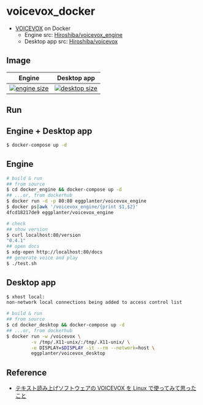 # voicevox_docker

- [VOICEVOX](https://voicevox.hiroshiba.jp/) on Docker
  - Engine src: [Hiroshiba/voicevox_engine](https://github.com/Hiroshiba/voicevox_engine)
  - Desktop app src: [Hiroshiba/voicevox](https://github.com/Hiroshiba/voicevox)

## Image

| Engine                                                                                | Desktop app                                                                             |
| ------------------------------------------------------------------------------------- | --------------------------------------------------------------------------------------- |
| [![engine size]](https://hub.docker.com/repository/docker/eggplanter/voicevox_engine) | [![desktop size]](https://hub.docker.com/repository/docker/eggplanter/voicevox_desktop) |

## Run

## Engine + Desktop app

```bash
$ docker-compose up -d
```

## Engine

```bash
# build & run
## from source
$ cd docker_engine && docker-compose up -d
## ...or, from dockerhub
$ docker run -d -p 80:80 eggplanter/voicevox_engine
$ docker ps|awk '/voicevox_engine/{print $1,$2}'
4fcd18217de9 eggplanter/voicevox_engine

# check
## show version
$ curl localhost:80/version
"0.4.1"
## open docs
$ xdg-open http://localhost:80/docs
## generate voice and play
$ ./test.sh
```

## Desktop app

```bash
$ xhost local:
non-network local connections being added to access control list

# build & run
## from source
$ cd docker_desktop && docker-compose up -d
## ...or, from dockerhub
$ docker run -w /voicevox \
         -v /tmp/.X11-unix/:/tmp/.X11-unix/ \
         -e DISPLAY=$DISPLAY -it --rm --network=host \
         eggplanter/voicevox_desktop
```

## Reference

- [テキスト読み上げソフトウェアの VOICEVOX を Linux で使ってみて思ったこと](https://zenn.dev/tantan_tanuki/articles/78428a29aab2d2)

[engine size]: https://img.shields.io/docker/image-size/eggplanter/voicevox_engine
[desktop size]: https://img.shields.io/docker/image-size/eggplanter/voicevox_desktop
